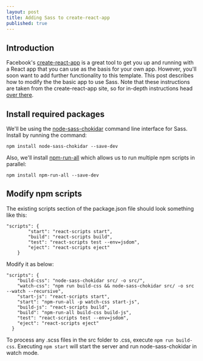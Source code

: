 ```yaml
---
layout: post
title: Adding Sass to create-react-app
published: true
---
```

## Introduction

Facebook's [create-react-app](https://github.com/facebookincubator/create-react-app) is a great tool to get you up and running with a React app that you can use as the basis for your own app. However, you'll soon want to add further functionality to this template.
This post describes how to modify the the basic app to use Sass. Note that these instructions are taken from the create-react-app site, so for in-depth instructions head [over there](https://github.com/facebookincubator/create-react-app/blob/master/packages/react-scripts/template/README.md#adding-a-css-preprocessor-sass-less-etc).

## Install required packages

We'll be using the [node-sass-chokidar](https://github.com/michaelwayman/node-sass-chokidar) command line interface for Sass. Install by running the command:

`npm install node-sass-chokidar --save-dev`

Also, we'll install [npm-run-all](https://github.com/mysticatea/npm-run-all) which allows us to run multiple npm scripts in parallel:

`npm install npm-run-all --save-dev`


## Modify npm scripts

The existing scripts section of the package.json file should look something like this:

```
"scripts": {
        "start": "react-scripts start",
    	"build": "react-scripts build",
    	"test": "react-scripts test --env=jsdom",
    	"eject": "react-scripts eject"
    }
```
Modify it as below:
```
"scripts": {
    "build-css": "node-sass-chokidar src/ -o src/",
    "watch-css": "npm run build-css && node-sass-chokidar src/ -o src --watch --recursive",
    "start-js": "react-scripts start",
    "start": "npm-run-all -p watch-css start-js",
    "build-js": "react-scripts build",
    "build": "npm-run-all build-css build-js",
    "test": "react-scripts test --env=jsdom",
    "eject": "react-scripts eject"
  }
```
To process any .scss files in the src folder to .css, execute `npm run build-css`.
Executing `npm start` will start the server and run node-sass-chokidar in watch mode.


